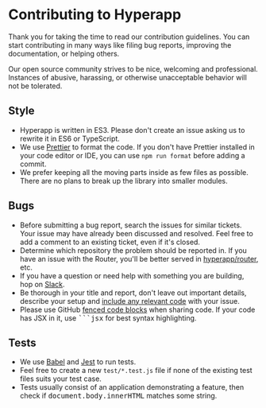 # Contributing to Hyperapp

Thank you for taking the time to read our contribution guidelines. You can start contributing in many ways like filing bug reports, improving the documentation, or helping others.

Our open source community strives to be nice, welcoming and professional. Instances of abusive, harassing, or otherwise unacceptable behavior will not be tolerated.

## Style

* Hyperapp is written in ES3. Please don't create an issue asking us to rewrite it in ES6 or TypeScript.
* We use [Prettier](https://github.com/prettier/prettier) to format the code. If you don't have Prettier installed in your code editor or IDE, you can use `npm run format` before adding a commit.
* We prefer keeping all the moving parts inside as few files as possible. There are no plans to break up the library into smaller modules.

## Bugs

* Before submitting a bug report, search the issues for similar tickets. Your issue may have already been discussed and resolved. Feel free to add a comment to an existing ticket, even if it's closed.
* Determine which repository the problem should be reported in. If you have an issue with the Router, you'll be better served in [hyperapp/router](https://github.com/hyperapp/router), etc.
* If you have a question or need help with something you are building, hop on [Slack](https://hyperappjs.herokuapp.com).
* Be thorough in your title and report, don't leave out important details, describe your setup and [include any relevant code](https://en.wikipedia.org/wiki/Minimal_Working_Example) with your issue.
* Please use GitHub [fenced code blocks](https://help.github.com/articles/creating-and-highlighting-code-blocks/) when sharing code. If your code has JSX in it, use <samp>```jsx</samp> for best syntax highlighting.

## Tests

* We use [Babel](https://babeljs.io) and [Jest](http://facebook.github.io/jest) to run tests.
* Feel free to create a new `test/*.test.js` file if none of the existing test files suits your test case.
* Tests usually consist of an application demonstrating a feature, then check if <samp>document.body.innerHTML</samp> matches some string.
